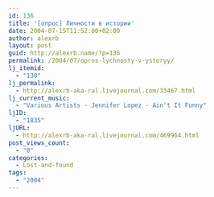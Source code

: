 ```yaml
---
id: 136
title: '[опрос] Личности в истории'
date: 2004-07-15T11:52:00+02:00
author: alexrb
layout: post
guid: http://alexrb.name/?p=136
permalink: /2004/07/opros-lychnosty-v-ystoryy/
lj_itemid:
  - "130"
lj_permalink:
  - http://alexrb-aka-ral.livejournal.com/33467.html
lj_current_music:
  - "Various Artists - Jennifer Lopez - Ain't It Funny"
ljID:
  - "1835"
ljURL:
  - http://alexrb-aka-ral.livejournal.com/469964.html
post_views_count:
  - "0"
categories:
  - Lost-and-found
tags:
  - "2004"
---
```

<lj-poll-321217>